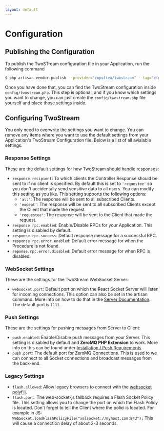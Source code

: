 ```yaml
---
layout: default
---
```


# Configuration
<!-- [[TOC]] -->

## Publishing the Configuration

To publish the TwoSTream configuration file in your Application, run the following command

```bash
$ php artisan vendor:publish --provider="cupoftea/twostream" --tag="cfg"
```

Once you have done that, you can find the TwoStream configuration inside `config/twostream.php`. This step is optional, and if you know which settings you want to change, you can just create the `config/twostream.php` file yourself and place those settings inside.

## Configuring TwoStream

You only need to overwrite the settings you want to change. You can remove any items where you want to use the default settings from your Application's TwoStream Configuration file. Below is a list of all avialable settings.

### Response Settings

These are the default settings for how TwoStream should handle responses:

 - `response.recipient`: To which clients the Controller Response should be sent to if no client is specified. By default this is set to `'requestee'` so you don't accidentally send sensitive data to all users. You can modify this setting as you like. This setting supports the following options:
   - `'all'`: The response will be sent to all subscribed Clients.
   - `'except'`: The response will be sent to all subscribed Clients except the Client that made the request.
   - `'requestee'`: The response will be sent to the Client that made the request.
 - `response.rpc.enabled`: Enable/Disable RPCs for your Application. This setting is disabled by default.
 - `response.rpc.success`: Default response message for a successful RPC.
 - `response.rpc.error.enabled`: Default error message for when the Procedure is not found.
 - `reponse.rpc.error.disabled`: Default error message for when RPC is disabled.

### WebSocket Settings

These are the settings for the TwoStream WebSocket Server:

 - `websocket.port`: Default port on which the React Socket Server will listen for incoming connections. This option can also be set in the artisan command. More info on how to do that in the [Server Documentation](http://twostream.cupoftea.io/docs/server/). The default port is `1111`.

### Push Settings

These are the settings for pushing messages from Server to Client:

 - `push.enabled`: Enable/Disable push messages from your Server. This setting is disabled by default and **ZeroMQ PHP Extension** to work. More info on this can be found under [Installation / Push Requirements](http://twostream.cupoftea.io/docs/installation/#push-requirements).
 - `push.port`: The default port for ZeroMQ Connections. This is used to we can connect to all Socket connections and broadcast messages from the back-end.

### Legacy Settings

 - `flash.allowed`: Allow legacy browsers to connect with the [websocket polyfill](https://github.com/gimite/web-socket-js).
 - `flash.port`: The web-socket-js fallback requires a Flash Socket Policy file. This setting allows you to change the port on which the Flash Policy is located. Don't forget to tell the Client where the polici is located. For example in JS: `WebSocket.loadFlashPolicyFile("xmlsocket://myhost.com:843");` This will cause a connection delay of about 2-3 seconds.

